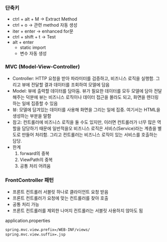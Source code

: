 ### 단축키
- ctrl + alt + M -> Extract Method
- ctrl + o -> 관련 method 자동 생성
- iter + enter -> enhanced for문
- ctrl + shift + t -> Test
- alt + enter
  - static import
  - 변수 자동 생성


### MVC (Model-View-Controller)
- Controller: HTTP 요청을 받아 파라미터를 검증하고, 비즈니스 로직을 실행함. 그리고 뷰에 전달할 결과 데이터를 조회하여 모델에 담음
- Model: 뷰에 출력할 데이터를 담아둠. 뷰가 필요한 데이터를 모두 모델에 담아 전달해주는 덕분에 뷰는 비즈니스 로직이나 데이터 접근을 몰라도 되고, 화면을 렌더링하는 일에 집중할 수 있음
- 뷰: 모델에 담겨있는 데이터를 사용해 화면을 그리는 일에 집중. 여기서는 HTML을 생성하는 부분을 말함
- 참고: 컨트롤러에 비즈니스 로직을 둘 수도 있지만, 이러면 컨트롤러가 너무 많은 역할을 담당하기 때문에 일반적을오 비즈니스 로직은 서비스(Service)라는 계층을 별도로 만들어 처리함. 그리고 컨트롤러는 비즈니스 로직이 있는 서비스를 호출하는 담당.
- 한계
  1. forward의 중복
  2. ViewPath의 중복
  3. 공통 처리 어려움

### FrontController 패턴
- 프론트 컨트롤러 서블릿 하나로 클라이언트 요청 받음
- 프론트 컨트롤러가 요청에 맞는 컨트롤러를 찾아 호출
- 공통 처리 가능
- 프론트 컨트롤러를 제외한 나머지 컨트롤러는 서블릿 사용하지 않아도 됨


application.properties
````xml
spring.mvc.view.prefix=/WEB-INF/views/
spring.mvc.view.suffix=.jsp
````